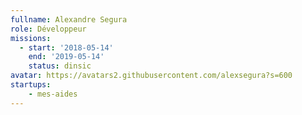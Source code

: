 ```yaml
---
fullname: Alexandre Segura
role: Développeur
missions:
  - start: '2018-05-14'
    end: '2019-05-14'
    status: dinsic
avatar: https://avatars2.githubusercontent.com/alexsegura?s=600
startups:
    - mes-aides
---
```


